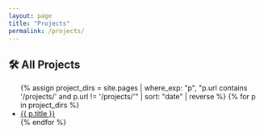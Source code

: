 ```yaml
---
layout: page
title: "Projects"
permalink: /projects/
---
```


<section class="projects-index">
  <div class="container">
    <h1 class="page-title">🛠️ All Projects</h1>
    <ul class="projects-list">
      {% assign project_dirs = site.pages | where_exp: "p", "p.url contains '/projects/' and p.url != '/projects/'" | sort: "date" | reverse %}
      {% for p in project_dirs %}
        <li><a href="{{ p.url | relative_url }}">{{ p.title }}</a></li>
      {% endfor %}
    </ul>
  </div>
</section>

